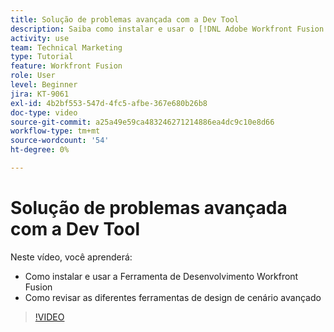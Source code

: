 ```yaml
---
title: Solução de problemas avançada com a Dev Tool
description: Saiba como instalar e usar o [!DNL Adobe Workfront Fusion Dev Tool]e revise as diferentes ferramentas avançadas de design de cenário que ele inclui.
activity: use
team: Technical Marketing
type: Tutorial
feature: Workfront Fusion
role: User
level: Beginner
jira: KT-9061
exl-id: 4b2bf553-547d-4fc5-afbe-367e680b26b8
doc-type: video
source-git-commit: a25a49e59ca483246271214886ea4dc9c10e8d66
workflow-type: tm+mt
source-wordcount: '54'
ht-degree: 0%

---
```


# Solução de problemas avançada com a Dev Tool

Neste vídeo, você aprenderá:

* Como instalar e usar a Ferramenta de Desenvolvimento Workfront Fusion
* Como revisar as diferentes ferramentas de design de cenário avançado

>[!VIDEO](https://video.tv.adobe.com/v/335302/?quality=12&learn=on)
